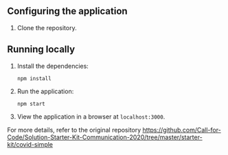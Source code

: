 ## Configuring the application

1. Clone the repository.

## Running locally

1. Install the dependencies:

    ```
    npm install
    ```

1. Run the application:

    ```
    npm start
    ```

1. View the application in a browser at `localhost:3000`.


For more details, refer to the original repository https://github.com/Call-for-Code/Solution-Starter-Kit-Communication-2020/tree/master/starter-kit/covid-simple
